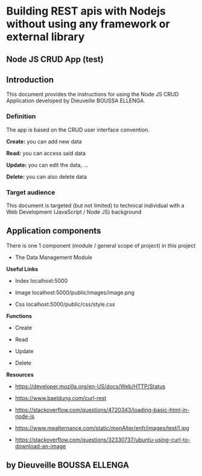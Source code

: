 # Building REST apis with Nodejs without using any framework or external library #


## Node JS CRUD App (test) ## 


## Introduction ##
This document provides the instructions for using the Node JS CRUD Application developed by Dieuveille BOUSSA ELLENGA. 




### Definition ###

The app is based on the CRUD user interface convention.  

**Create:** you can add new data   

**Read:** you can access said data  

**Update:** you can edit the data, ...  

**Delete:** you can also delete data  



### Target audience ###

This document is targeted (but not limited) to technical individual with a Web Development (JavaScript / Node JS) background 




## Application components ##

There is one 1 component (module / general scope of project) in this project  

 - The Data Management Module   




**Useful Links**

 - Index                localhost:5000 

 - Image                localhost:5000/public/images/image.png 

 - Css                  localhost:5000/public/css/style.css   





**Functions**

 - Create   

 - Read 

 - Update    

 - Delete  
 




**Resources**

  - https://developer.mozilla.org/en-US/docs/Web/HTTP/Status

  - https://www.baeldung.com/curl-rest

  - https://stackoverflow.com/questions/4720343/loading-basic-html-in-node-js

  - https://www.mealternance.com/static/monAlter/enfr/images/testi1.jpg

  - https://stackoverflow.com/questions/32330737/ubuntu-using-curl-to-download-an-image












## by Dieuveille BOUSSA ELLENGA ##


